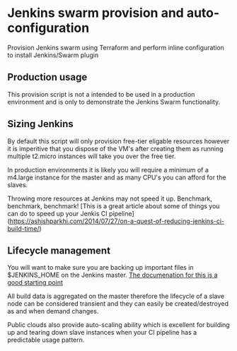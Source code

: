 # Jenkins swarm provision and auto-configuration

Provision Jenkins swarm using Terraform and perform inline configuration to install Jenkins/Swarm plugin

## Production usage
This provision script is not a intended to be used in a production environment and is only to demonstrate the Jenkins Swarm functionality.

## Sizing Jenkins

By default this script will only provision free-tier eligable resources however it is imperitive that you dispose of the VM's after creating them as running multiple t2.micro instances will take you over the free tier.

In production environments it is likely you will require a minimum of a m4.large instance for the master and as many CPU's you can afford for the slaves.

Throwing more resources at Jenkins may not speed it up.  Benchmark, benchmark, benchmark!  [This is a great article about some of things you can do to speed up your Jenkis CI pipeline] (https://ashishparkhi.com/2014/07/27/on-a-quest-of-reducing-jenkins-ci-build-time/)

## Lifecycle management
You will want to make sure you are backing up important files in $JENKINS_HOME on the Jenkins master.  [The documenation for this is a good starting point](https://wiki.jenkins-ci.org/display/JENKINS/Administering+Jenkins)

All build data is aggregated on the master therefore the lifecycle of a slave node can be considered transient and they can easily be created/destroyed as and when demand changes.

Public clouds also provide auto-scaling ability which is excellent for building up and tearing down slave instances when your CI pipeline has a predictable usage pattern.
